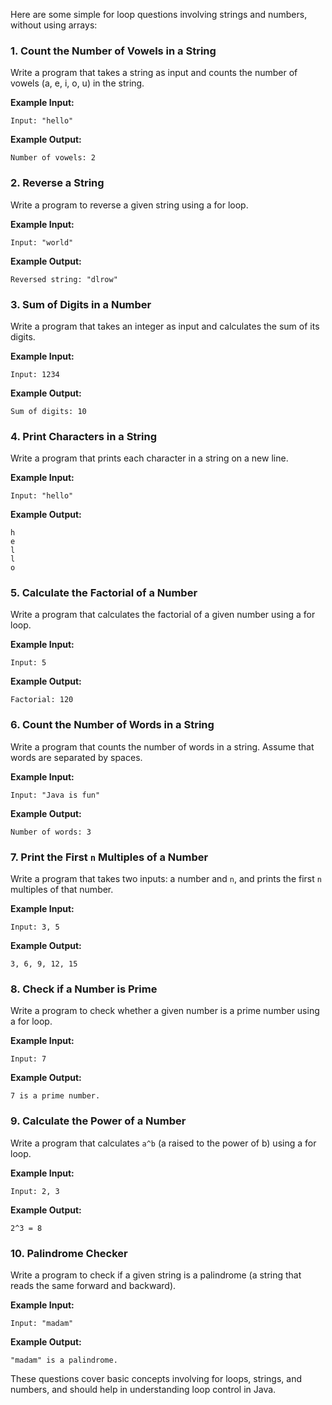Here are some simple for loop questions involving strings and numbers, without using arrays:

### 1. **Count the Number of Vowels in a String**
   Write a program that takes a string as input and counts the number of vowels (a, e, i, o, u) in the string.

   **Example Input:**
   ```
   Input: "hello"
   ```
   **Example Output:**
   ```
   Number of vowels: 2
   ```

### 2. **Reverse a String**
   Write a program to reverse a given string using a for loop.

   **Example Input:**
   ```
   Input: "world"
   ```
   **Example Output:**
   ```
   Reversed string: "dlrow"
   ```

### 3. **Sum of Digits in a Number**
   Write a program that takes an integer as input and calculates the sum of its digits.

   **Example Input:**
   ```
   Input: 1234
   ```
   **Example Output:**
   ```
   Sum of digits: 10
   ```

### 4. **Print Characters in a String**
   Write a program that prints each character in a string on a new line.

   **Example Input:**
   ```
   Input: "hello"
   ```
   **Example Output:**
   ```
   h
   e
   l
   l
   o
   ```

### 5. **Calculate the Factorial of a Number**
   Write a program that calculates the factorial of a given number using a for loop.

   **Example Input:**
   ```
   Input: 5
   ```
   **Example Output:**
   ```
   Factorial: 120
   ```

### 6. **Count the Number of Words in a String**
   Write a program that counts the number of words in a string. Assume that words are separated by spaces.

   **Example Input:**
   ```
   Input: "Java is fun"
   ```
   **Example Output:**
   ```
   Number of words: 3
   ```

### 7. **Print the First `n` Multiples of a Number**
   Write a program that takes two inputs: a number and `n`, and prints the first `n` multiples of that number.

   **Example Input:**
   ```
   Input: 3, 5
   ```
   **Example Output:**
   ```
   3, 6, 9, 12, 15
   ```

### 8. **Check if a Number is Prime**
   Write a program to check whether a given number is a prime number using a for loop.

   **Example Input:**
   ```
   Input: 7
   ```
   **Example Output:**
   ```
   7 is a prime number.
   ```

### 9. **Calculate the Power of a Number**
   Write a program that calculates `a^b` (a raised to the power of b) using a for loop.

   **Example Input:**
   ```
   Input: 2, 3
   ```
   **Example Output:**
   ```
   2^3 = 8
   ```

### 10. **Palindrome Checker**
   Write a program to check if a given string is a palindrome (a string that reads the same forward and backward).

   **Example Input:**
   ```
   Input: "madam"
   ```
   **Example Output:**
   ```
   "madam" is a palindrome.
   ```

These questions cover basic concepts involving for loops, strings, and numbers, and should help in understanding loop control in Java.
